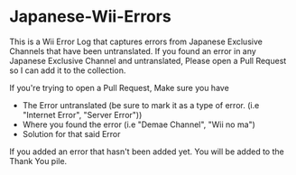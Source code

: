 # Japanese-Wii-Errors

This is a Wii Error Log that captures errors from Japanese Exclusive Channels that have been untranslated. 
If you found an error in any Japanese Exclusive Channel and untranslated, Please open a Pull Request so I can add it to the collection.

If you're trying to open a Pull Request, Make sure you have
- The Error untranslated (be sure to mark it as a type of error. (i.e "Internet Error", "Server Error"))
- Where you found the error (i.e "Demae Channel", "Wii no ma")
- Solution for that said Error

If you added an error that hasn't been added yet. You will be added to the Thank You pile.
